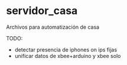 servidor_casa
=============

Archivos para automatización de casa


TODO:

- detectar presencia de iphones on ips fijas
- unificar datos de xbee+arduino y xbee solo
